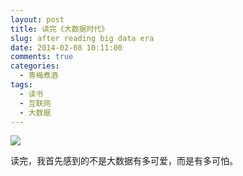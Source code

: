 ```yaml
---
layout: post
title: 读完《大数据时代》
slug: after reading big data era
date: 2014-02-08 10:11:00
comments: true
categories:
  - 青梅煮酒
tags:
  - 读书
  - 互联网
  - 大数据
---
```


![](http://pic.yupoo.com/leninlee/DwnY4bqO/medish.jpg)

读完，我首先感到的不是大数据有多可爱，而是有多可怕。
